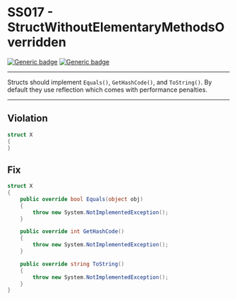 # SS017 - StructWithoutElementaryMethodsOverridden

[![Generic badge](https://img.shields.io/badge/Severity-Warning-yellow.svg)](https://shields.io/) [![Generic badge](https://img.shields.io/badge/CodeFix-Yes-green.svg)](https://shields.io/)

---

Structs should implement `Equals()`, `GetHashCode()`, and `ToString()`. By default they use reflection which comes with performance penalties.

---

## Violation
```cs
struct X
{
}
```

## Fix
```cs
struct X
{
    public override bool Equals(object obj)
    {
        throw new System.NotImplementedException();
    }

    public override int GetHashCode()
    {
        throw new System.NotImplementedException();
    }

    public override string ToString()
    {
        throw new System.NotImplementedException();
    }
}
```